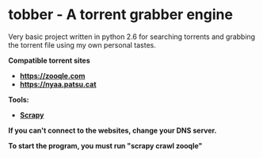 # tobber - A torrent grabber engine

Very basic project written in python 2.6 for searching torrents and grabbing the torrent file using my own personal tastes.

<b>Compatible torrent sites<b>
- https://zooqle.com
- https://nyaa.patsu.cat

<b>Tools:</b>
  - [Scrapy](https://scrapy.org/)

If you can't connect to the websites, change your DNS server.

To start the program, you must run "scrapy crawl zooqle"
